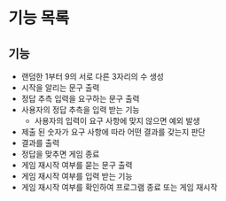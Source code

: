 # 기능 목록

## 기능
- 랜덤한 1부터 9의 서로 다른 3자리의 수 생성
- 시작을 알리는 문구 출력
- 정답 추측 입력을 요구하는 문구 출력
- 사용자의 정답 추측을 입력 받는 기능
  - 사용자의 입력이 요구 사항에 맞지 않으면 예외 발생
- 제출 된 숫자가 요구 사항에 따라 어떤 결과를 갖는지 판단
- 결과를 출력
- 정답을 맞추면 게임 종료
- 게임 재시작 여부를 묻는 문구 출력
- 게임 재시작 여부를 입력 받는 기능
- 게임 재시작 여부를 확인하여 프로그램 종료 또는 게임 재시작


